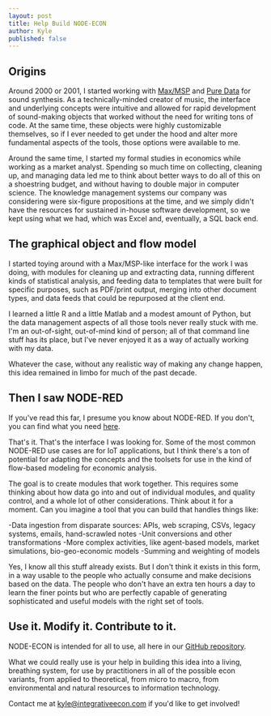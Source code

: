 ```yaml
---
layout: post
title: Help Build NODE-ECON
author: Kyle
published: false
---
```


## Origins
Around 2000 or 2001, I started working with [Max/MSP](https://cycling74.com/) and [Pure Data](https://puredata.info/) for sound synthesis. As a technically-minded creator of music, the interface and underlying concepts were intuitive and allowed for rapid development of sound-making objects that worked without the need for writing tons of code. At the same time, these objects were highly customizable themselves, so if I ever needed to get under the hood and alter more fundamental aspects of the tools, those options were available to me.

Around the same time, I started my formal studies in economics while working as a market analyst. Spending so much time on collecting, cleaning up, and managing data led me to think about better ways to do all of this on a shoestring budget, and without having to double major in computer science. The knowledge management systems our company was considering were six-figure propositions at the time, and we simply didn't have the resources for sustained in-house software development, so we kept using what we had, which was Excel and, eventually, a SQL back end.

## The graphical object and flow model
I started toying around with a Max/MSP-like interface for the work I was doing, with modules for cleaning up and extracting data, running different kinds of statistical analysis, and feeding data to templates that were built for specific purposes, such as PDF/print output, merging into other document types, and data feeds that could be repurposed at the client end.

I learned a little R and a little Matlab and a modest amount of Python, but the data management aspects of all those tools never really stuck with me. I'm an out-of-sight, out-of-mind kind of person; all of that command line stuff has its place, but I've never enjoyed it as a way of actually working with my data.

Whatever the case, without any realistic way of making any change happen, this idea remained in limbo for much of the past decade.

## Then I saw NODE-RED
If you've read this far, I presume you know about NODE-RED. If you don't, you can find what you need [here](https://flows.nodered.org/).

That's it. That's the interface I was looking for. Some of the most common NODE-RED use cases are for IoT applications, but I think there's a ton of potential for adapting the concepts and the toolsets for use in the kind of flow-based modeling for economic analysis. 

The goal is to create modules that work together. This requires some thinking about how data go into and out of individual modules, and quality control, and a whole lot of other considerations. Think about it for a moment. Can you imagine a tool that you can build that handles things like:

-Data ingestion from disparate sources: APIs, web scraping, CSVs, legacy systems, emails, hand-scrawled notes
-Unit conversions and other transformations
-More complex activities, like agent-based models, market simulations, bio-geo-economic models
-Summing and weighting of models

Yes, I know all this stuff already exists. But I don't think it exists in this form, in a way usable to the people who actually consume and make decisions based on the data. The people who don't have an extra ten hours a day to learn the finer points but who are perfectly capable of generating sophisticated and useful models with the right set of tools.

## Use it. Modify it. Contribute to it.
NODE-ECON is intended for all to use, all here in our [GitHub repository](https://github.com/node-econ). 

What we could really use is your help in building this idea into a living, breathing system, for use by practitioners in all of the possible econ variants, from applied to theoretical, from micro to macro, from environmental and natural resources to information technology.

Contact me at kyle@integrativeecon.com if you'd like to get involved!
